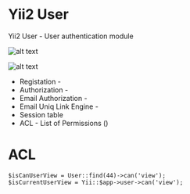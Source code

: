 Yii2 User
=========

Yii2 User - User authentication module

![alt text](http://images.mirocow.com/2014-02-19_03.24.42_rca639xskb.png)

![alt text](http://images.mirocow.com/2014-02-19_03.26.29_kufjlm2776.png)

* Registation -
* Authorization - 
* Email Authorization -
* Email Uniq Link Engine -
* Session table
* ACL - List of Permissions ()

ACL
===

    $isCanUserView = User::find(44)->can('view');
    $isCurrentUserView = Yii::$app->user->can('view');

